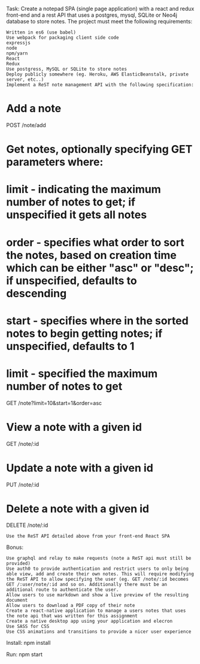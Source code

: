 Task:
    Create a notepad SPA (single page application) with a react and redux front-end and a rest API that uses a postgres, mysql, SQLite or Neo4j database to store notes. The project must meet the following requirements:

    Written in es6 (use babel)
    Use webpack for packaging client side code
    expressjs
    node
    npm/yarn
    React
    Redux
    Use postgress, MySQL or SQLite to store notes
    Deploy publicly somewhere (eg. Heroku, AWS ElasticBeanstalk, private server, etc..)
    Implement a ReST note management API with the following specification:

# Add a note
POST /note/add

# Get notes, optionally specifying GET parameters where:
# limit - indicating the maximum number of notes to get; if unspecified it gets all notes
# order - specifies what order to sort the notes, based on creation time which can be either "asc" or "desc"; if unspecified, defaults to descending
# start - specifies where in the sorted notes to begin getting notes; if unspecified, defaults to 1
# limit - specified the maximum number of notes to get
GET /note?limit=10&start=1&order=asc

# View a note with a given id
GET /note/:id

# Update a note with a given id
PUT /note/:id

# Delete a note with a given id
DELETE /note/:id

    Use the ReST API detailed above from your front-end React SPA

Bonus:

    Use graphql and relay to make requests (note a ReST api must still be provided)
    Use auth0 to provide authentication and restrict users to only being able view, add and create their own notes. This will require modifying the ReST API to allow specifying the user (eg. GET /note/:id becomes GET /:user/note/:id and so on. Additionally there must be an additional route to authenticate the user.
    Allow users to use markdown and show a live preview of the resulting document
    Allow users to download a PDF copy of their note
    Create a react-native application to manage a users notes that uses the note api that was written for this assignment
    Create a native desktop app using your application and elecron
    Use SASS for CSS
    Use CSS animations and transitions to provide a nicer user experience

Install:
    npm install
    
Run:
    npm start

